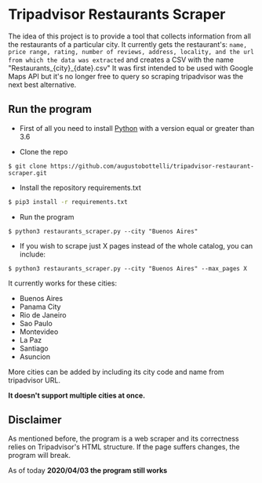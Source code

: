 # Tripadvisor Restaurants Scraper

The idea of this project is to provide a tool that collects information from all the restaurants of a particular city. It currently gets the restaurant's:
`name, price range, rating, number of reviews, address, locality, and the url from which the data was extracted` and creates a CSV with the name "Restaurants_{city}_{date}.csv"
It was first intended to be used with Google Maps API but it's no longer free to query so scraping tripadvisor was the next best alternative.

## Run the program

- First of all you need to install [Python](https://www.python.org/downloads/release/python-368/) with a version equal or greater than 3.6

- Clone the repo
```
$ git clone https://github.com/augustobottelli/tripadvisor-restaurant-scraper.git
```

- Install the repository requirements.txt
```bash
$ pip3 install -r requirements.txt
```

- Run the program
```
$ python3 restaurants_scraper.py --city "Buenos Aires"
```
- If you wish to scrape just X pages instead of the whole catalog, you can include:
```
$ python3 restaurants_scraper.py --city "Buenos Aires" --max_pages X
```

It currently works for these cities:
- Buenos Aires
- Panama City
- Rio de Janeiro
- Sao Paulo
- Montevideo
- La Paz
- Santiago
- Asuncion

More cities can be added by including its city code and name from tripadvisor URL.

**It doesn't support multiple cities at once.**

## Disclaimer
As mentioned before, the program is a web scraper and its correctness relies on Tripadvisor's HTML structure. If the page suffers changes, the program will break.

As of today **2020/04/03 the program still works**
